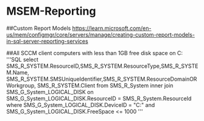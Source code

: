 # MSEM-Reporting

##Custom Report Models
https://learn.microsoft.com/en-us/mem/configmgr/core/servers/manage/creating-custom-report-models-in-sql-server-reporting-services

##All SCCM client computers with less than 1GB free disk space on C:
'''SQL
select SMS_R_SYSTEM.ResourceID,SMS_R_SYSTEM.ResourceType,SMS_R_SYSTEM.Name,
SMS_R_SYSTEM.SMSUniqueIdentifier,SMS_R_SYSTEM.ResourceDomainORWorkgroup,
SMS_R_SYSTEM.Client from SMS_R_System inner join SMS_G_System_LOGICAL_DISK on SMS_G_System_LOGICAL_DISK.ResourceID = SMS_R_System.ResourceId
where SMS_G_System_LOGICAL_DISK.DeviceID = "C:" and SMS_G_System_LOGICAL_DISK.FreeSpace <= 1000
'''

